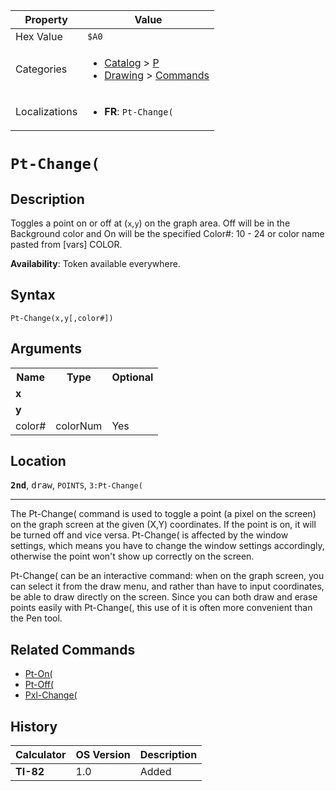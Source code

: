 | Property      | Value |
|---------------|-------|
| Hex Value     | `$A0`|
| Categories    | <ul><li>[Catalog](<../categories/Catalog.md>) > [P](<../categories/Catalog.md#P>)</li><li>[Drawing](<../categories/Drawing.md>) > [Commands](<../categories/Drawing.md#Commands>)</li></ul> |
| Localizations | <ul><li><b>FR</b>: `Pt-Change(`</li></ul> |

# `Pt-Change(`

## Description
Toggles a point on or off at (`x`,`y`) on the graph area. Off will be in the Background color and On will be the specified
Color#: 10 - 24 or color name pasted from [vars] COLOR.


<b>Availability</b>: Token available everywhere.

## Syntax
`Pt-Change(x,y[,color#])`

## Arguments
<table>
<tr><th>Name</th><th>Type</th><th>Optional</th></tr>

<tr><td><b>x</b></td><td></td><td></td></tr>

<tr><td><b>y</b></td><td></td><td></td></tr>

<tr><td>color#</td><td>colorNum</td><td>Yes</td></tr>

</table>

## Location
<tt><kbd><b>2nd</b></kbd></tt>, <kbd>draw</kbd>, `POINTS`, `3:Pt-Change(`
<hr>

The Pt-Change( command is used to toggle a point (a pixel on the screen) on the graph screen at the given (X,Y) coordinates. If the point is on, it will be turned off and vice versa. Pt-Change( is affected by the window settings, which means you have to change the window settings accordingly, otherwise the point won't show up correctly on the screen.

Pt-Change( can be an interactive command: when on the graph screen, you can select it from the draw menu, and rather than have to input coordinates, be able to draw directly on the screen. Since you can both draw and erase points easily with Pt-Change(, this use of it is often more convenient than the Pen tool.

## Related Commands

*   [Pt-On(](Pt-On\(.md)
*   [Pt-Off(](Pt-Off\(.md)
*   [Pxl-Change(](Pxl-Change\(.md)

## History
| Calculator | OS Version | Description |
|------------|------------|-------------|
| <b>TI-82</b> | 1.0 | Added |



